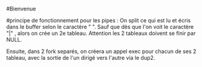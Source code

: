 #Bienvenue

#principe de fonctionnement pour les pipes :
On split ce qui est lu et écris dans le buffer selon le caractère " ". Sauf que dès que l'on voit le caractère "|" , alors on crée un 2e tableau.
Attention les 2 tableaux doivent se finir par NULL.

Ensuite, dans  2 fork separés, on créera un appel exec pour chacun de ses 2 tableau, avec la sortie de l'un dirigé vers l'autre via le dup2.

